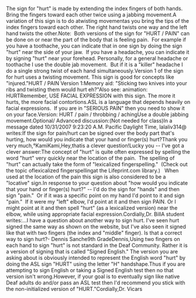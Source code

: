 The sign for "hurt" is made by extending 
the index fingers of both hands.  Bring the fingers toward each other twice 
using a jabbing movement.A variation of this sign is to do atwisting movementas 
you bring the tips of the index fingers toward each other. The right hand twists 
one way and the left hand twists the other.Note:  Both versions of the sign for "HURT / PAIN" can be 
done on or near the part of the body that is feeling pain.  For example if 
you have a toothache, you can indicate that in one sign by doing the sign "hurt" 
near the side of your jaw.  If you have a headache, you can indicate it by 
signing "hurt" near your forehead. Personally, for a general headache 
or toothache I use the double jab movement.  But if it is a "killer" 
headache I do a single strong twist of each hand simultaneously.Version 1 of the sign for hurt uses a twisting 
	movement. This sign is good for concepts like "injured."HURT / PAIN Version 1:Memory aid: "Sticking two knives into your ribs and twisting them would hurt 
eh?"Also see: 
animation: 
HURTRemember, USE FACIAL EXPRESSION with this sign. The more it hurts, the more 
facial contortions.ASL is a language that depends heavily on facial expressions.  If 
you are in "SERIOUS PAIN" then you need to show it on your face.Version: HURT / pain 
	/ throbbing / achingUse a double jabbing movement.Optional/ Advanced discussion:(Not needed for class)In a message dated 10/31/2007 9:23:20 A.M. Pacific Daylight Time, 
		lalaliv314@ writes:If the sign for pain/hurt can be signed over the body part that's 
			hurting, how would you indicate that your hand or finger(s) hurt?Thank you very much,°KamiKami,Hey,thatis a clever question!Lucky you -- I've got a clever answer:The concept of "hurt" is quite often expressed by spelling the word "hurt" 
	very quickly near the location of the pain.  The spelling of "hurt" can 
	actually take the form of "lexicalized fingerspelling."  (Check out the 
	topic oflexicalized 
	fingerspellingat the Lifeprint.com library.)   When used at the 
	location of the pain this sign is also considered to be a "locative" sign.In response to your question about "how would you indicate that your hand or 
	finger(s) hurt?" -- I'd do the sign for "hands" and then sign "pain."  Or if 
	it was a specific point on my hand I'd point to it and sign "pain."  If it 
	were my "left" elbow, I'd point at it and then sign PAIN. Or I 
	might point at it and then spell "hurt" (as a lexicalized 
	version) near the elbow, while using appropriate facial expression.Cordially,Dr. BillA student writes:...I have a question about another way to sign hurt. I've seen hurt signed 
	the same way as shown on the website, but I've also seen it signed like that 
	with two fingers (the index and "middle" finger). Is that a correct way to 
	sign hurt?- Dennis Sanche9th GradeDennis,Using two fingers on each hand to sign "hurt" is not standard in the 
		Deaf Community. Rather it is a version of signing that is called "Signed 
		English." The version you are asking about is obviously intended to 
		represent the English word "hurt" by doing the ASL sign "HURT" using the 
		letter "H" handshape.Thus if you are attempting to sign English or taking a Signed English 
		test then no that version isn't wrong.However, if your goal is to eventually sign like native Deaf adults do 
		and/or pass an ASL test then I'd recommend you stick with the 
		non-initialized version of "HURT."Cordially,Dr. Vicars